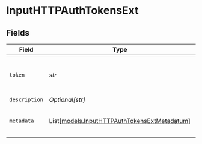 # InputHTTPAuthTokensExt


## Fields

| Field                                                                                        | Type                                                                                         | Required                                                                                     | Description                                                                                  |
| -------------------------------------------------------------------------------------------- | -------------------------------------------------------------------------------------------- | -------------------------------------------------------------------------------------------- | -------------------------------------------------------------------------------------------- |
| `token`                                                                                      | *str*                                                                                        | :heavy_check_mark:                                                                           | Shared secret to be provided by any client (Authorization: <token>)                          |
| `description`                                                                                | *Optional[str]*                                                                              | :heavy_minus_sign:                                                                           | N/A                                                                                          |
| `metadata`                                                                                   | List[[models.InputHTTPAuthTokensExtMetadatum](../models/inputhttpauthtokensextmetadatum.md)] | :heavy_minus_sign:                                                                           | Fields to add to events referencing this token                                               |